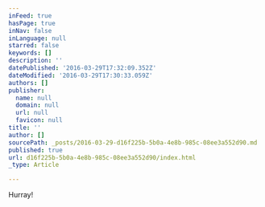 ```yaml
---
inFeed: true
hasPage: true
inNav: false
inLanguage: null
starred: false
keywords: []
description: ''
datePublished: '2016-03-29T17:32:09.352Z'
dateModified: '2016-03-29T17:30:33.059Z'
authors: []
publisher:
  name: null
  domain: null
  url: null
  favicon: null
title: ''
author: []
sourcePath: _posts/2016-03-29-d16f225b-5b0a-4e8b-985c-08ee3a552d90.md
published: true
url: d16f225b-5b0a-4e8b-985c-08ee3a552d90/index.html
_type: Article

---
```

Hurray!